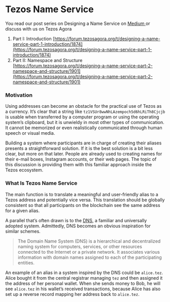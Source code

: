 # Tezos Name Service

You read our post series on Designing a Name Service on [Medium ](https://medium.com/tezos-name-service)or discuss with us on Tezos Agora 

1. Part I: Introduction [https://forum.tezosagora.org/t/designing-a-name-service-part-1-introduction/1874](https://forum.tezosagora.org/t/designing-a-name-service-part-1-introduction/1874)
2. Part II: Namespace and Structure  [https://forum.tezosagora.org/t/designing-a-name-service-part-2-namespace-and-structure/1901](https://forum.tezosagora.org/t/designing-a-name-service-part-2-namespace-and-structure/1901)

### Motivation

Using addresses can become an obstacle for the practical use of Tezos as a currency. It’s clear that a string like `tz1VSUr8wwNhLAzempoch5d6hLRiTh8Cjcjb` is usable when transferred by a computer program or using the operating system’s clipboard, but it is unwieldy in most other types of communication. It cannot be memorized or even realistically communicated through human speech or visual media.

Building a system where participants are in charge of creating their aliases presents a straightforward solution. If it is the best solution is a bit less clear, but more on that later. People are already used to creating names for their e-mail boxes, Instagram accounts, or their web pages. The topic of this discussion is providing them with this familiar approach inside the Tezos ecosystem.

### What Is Tezos Name Service

The main function is to translate a meaningful and user-friendly alias to a Tezos address and potentially vice versa. This translation should be globally consistent so that all participants on the blockchain see the same address for a given alias.

A parallel that’s often drawn is to the [DNS](https://en.wikipedia.org/wiki/Domain_Name_System), a familiar and universally adopted system. Admittedly, DNS becomes an obvious inspiration for similar schemes.

> The Domain Name System \(DNS\) is a hierarchical and decentralized naming system for computers, services, or other resources connected to the Internet or a private network. It associates various information with domain names assigned to each of the participating entities.

An example of an alias in a system inspired by the DNS could be `alice.tez`. Alice bought it from the central registrar managing `tez` and then assigned it the address of her personal wallet. When she sends money to Bob, he will see `alice.tez` in his wallet’s received transactions, because Alice has also set up a reverse record mapping her address back to `alice.tez`.



